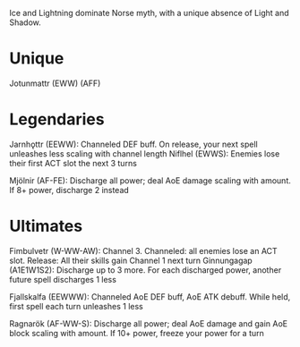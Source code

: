 Ice and Lightning dominate Norse myth, with a unique absence of Light and Shadow.
# Unique
Jotunmattr (EWW)
(AFF)

# Legendaries

Jarnhǫttr (EEWW): Channeled DEF buff. On release, your next spell unleashes less scaling with channel length
Niflhel (EWWS): Enemies lose their first ACT slot the next 3 turns

Mjölnir (AF-FE): Discharge all power; deal AoE damage scaling with amount. If 8+ power, discharge 2 instead


# Ultimates
Fimbulvetr (W-WW-AW): Channel 3. Channeled: all enemies lose an ACT slot. Release: All their skills gain Channel 1 next turn
Ginnungagap (A1E1W1S2): Discharge up to 3 more. For each discharged power, another future spell discharges 1 less

Fjallskalfa (EEWWW): Channeled AoE DEF buff, AoE ATK debuff. While held, first spell each turn unleashes 1 less


Ragnarök (AF-WW-S): Discharge all power; deal AoE damage and gain AoE block scaling with amount. If 10+ power, freeze your power for a turn